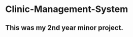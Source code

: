 # Clinic-Management-System
This was my 2nd year minor project.
-------------------------------------
